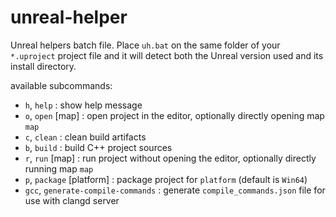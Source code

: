 # unreal-helper
Unreal helpers batch file.
Place `uh.bat` on the same folder of your `*.uproject` project file and it will detect
both the Unreal version used and its install directory.

available subcommands:
- `h`, `help` : show help message
- `o`, `open` [map] : open project in the editor, optionally directly opening map `map`
- `c`, `clean` : clean build artifacts
- `b`, `build` : build C++ project sources
- `r`, `run` [map] : run project without opening the editor, optionally directly running map `map`
- `p`, `package` [platform] : package project for `platform` (default is `Win64`)
- `gcc`, `generate-compile-commands` : generate `compile_commands.json` file for use with clangd server
